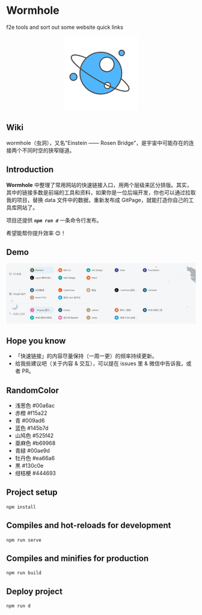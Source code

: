 # Wormhole
f2e tools and sort out some website quick links

<div align=center><img src="./src/assets/plant.png"></div>

## Wiki
wormhole（虫洞），又名"Einstein —— Rosen Bridge"，是宇宙中可能存在的连接两个不同时空的狭窄隧道。

## Introduction
<p><b>Wormhole</b> 中整理了常用网站的快速链接入口，用两个层级来区分排版。其实，其中的链接多数是前端的工具和资料，如果你是一位后端开发，你也可以通过拉取我的项目，替换 data 文件中的数据，重新发布成 GitPage，就能打造你自己的工具库网站了。

项目还提供 <b><i>`npm run d`</i></b> 一条命令行发布。

希望能帮你提升效率 😊！ </p>

## Demo

<div align=center><img src="./src/assets/wormholeScreenShot.png"></div>

## Hope you know
 - 「快速链接」的内容尽量保持（一周一更）的频率持续更新。
 - 给我些建议吧（关于内容 & 交互），可以提在 issues 里 & 微信中告诉我，或者 PR。

## RandomColor
 - 浅葱色 #00a6ac
 - 赤橙 #f15a22
 - 青 #009ad6
 - 蓝色 #145b7d
 - 山鸠色 #525f42
 - 亜麻色 #b69968
 - 青緑 #00ae9d
 - 牡丹色 #ea66a6
 - 黒 #130c0e
 - 绀桔梗 #444693

## Project setup

    npm install

## Compiles and hot-reloads for development

    npm run serve

## Compiles and minifies for production

    npm run build

## Deploy project

    npm run d






